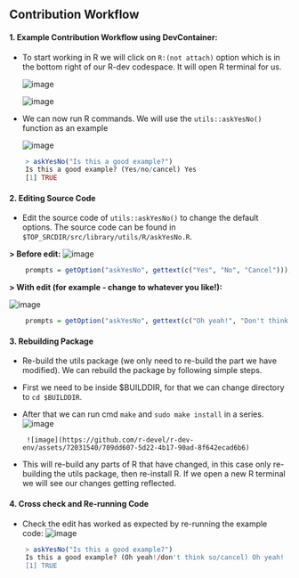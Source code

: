 
## Contribution Workflow

#### 1. Example Contribution Workflow using DevContainer:
-  To start working in R we will click on `R:(not attach)` option which is in the bottom right of our R-dev codespace. It will open R terminal for us.
     
    ![image](https://github.com/r-devel/r-dev-env/assets/72031540/4ad3ed18-108a-4f29-ab6c-7f32d81721a7)

    ![image](https://github.com/r-devel/r-dev-env/assets/72031540/b3bdd3da-903d-4330-81c3-e41147d5dcd4)

-  We can now run R commands. We will use the `utils::askYesNo()` function as an example
    
    ![image](https://github.com/r-devel/r-dev-env/assets/72031540/00ffb5cf-250b-49d9-ab37-4028ad708164)

```R
    > askYesNo("Is this a good example?")
    Is this a good example? (Yes/no/cancel) Yes
    [1] TRUE 
```

#### 2. Editing Source Code
- Edit the source code of `utils::askYesNo()` to change the default options. The source code can be found in `$TOP_SRCDIR/src/library/utils/R/askYesNo.R`.

**> Before edit:**
![image](https://github.com/r-devel/r-dev-env/assets/72031540/6e7f368a-7a71-457c-a08e-de0d1b3c476f)

    
```R title="askYesNo.R" linenums="20"
    prompts = getOption("askYesNo", gettext(c("Yes", "No", "Cancel"))),
```

**> With edit (for example - change to whatever you like!):**

![image](https://github.com/r-devel/r-dev-env/assets/72031540/b7476540-1030-4f88-ae3c-1c2f9dd90deb)

```R title="askYesNo.R" linenums="20"
    prompts = getOption("askYesNo", gettext(c("Oh yeah!", "Don't think so", "Cancel"))),
```

#### 3. Rebuilding Package
- Re-build the utils package (we only need to re-build the part we have modified). 
We can rebuild the package by following simple steps.
- First we need to be inside $BUILDDIR, for that we can change directory to `cd $BUILDDIR`.
- After that we can run cmd `make` and `sudo make install` in a series.
       ![image](https://github.com/r-devel/r-dev-env/assets/72031540/e32f8b8f-c573-41e6-b4cc-31fb3494891a)

       ![image](https://github.com/r-devel/r-dev-env/assets/72031540/709dd607-5d22-4b17-90ad-8f642ecad6b6)

- This will re-build any parts of R that have changed, in this case only re-building the utils package, then re-install R. If we open a new R terminal we will see our changes getting reflected.

#### 4. Cross check and Re-running Code 
- Check the edit has worked as expected by re-running the example code:
    ![image](https://github.com/r-devel/r-dev-env/assets/72031540/97fcfee8-dae5-402c-8bf4-0df62a63c3b0)

```R
    > askYesNo("Is this a good example?")
    Is this a good example? (Oh yeah!/don't think so/cancel) Oh yeah!
    [1] TRUE
```
